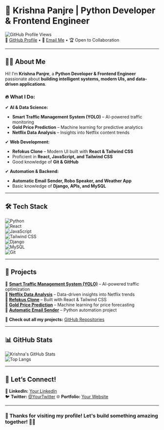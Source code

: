 # 🚀 Krishna Panjre | Python Developer & Frontend Engineer  

![GitHub Profile Views](https://komarev.com/ghpvc/?username=krishu087&color=brightgreen)  
🔗 [GitHub Profile](https://github.com/krishu087) • 📧 [Email Me](krishnapanjre2003@gmial.com) • 🏆 Open to Collaboration  

---

## 👨‍💻 About Me  
Hi! I’m **Krishna Panjre**, a **Python Developer & Frontend Engineer** passionate about **building intelligent systems, modern UIs, and data-driven applications**.  

### 🔥 What I Do:  
✔ **AI & Data Science:**  
- **Smart Traffic Management System (YOLO)** – AI-powered traffic monitoring  
- **Gold Price Prediction** – Machine learning for predictive analytics  
- **Netflix Data Analysis** – Insights into Netflix content trends  

✔ **Web Development:**  
- **Refokus Clone** – Modern UI built with **React & Tailwind CSS**  
- Proficient in **React, JavaScript, and Tailwind CSS**  
- Good knowledge of **Git & GitHub**  

✔ **Automation & Backend:**  
- **Automatic Email Sender, Robo Speaker, and Weather App**  
- Basic knowledge of **Django, APIs, and MySQL**  

---

## 🛠 Tech Stack  
![Python](https://img.shields.io/badge/Python-3776AB?style=for-the-badge&logo=python&logoColor=white)  
![React](https://img.shields.io/badge/React-20232A?style=for-the-badge&logo=react&logoColor=61DAFB)  
![JavaScript](https://img.shields.io/badge/JavaScript-F7DF1E?style=for-the-badge&logo=javascript&logoColor=black)  
![Tailwind CSS](https://img.shields.io/badge/Tailwind_CSS-38B2AC?style=for-the-badge&logo=tailwind-css&logoColor=white)  
![Django](https://img.shields.io/badge/Django-092E20?style=for-the-badge&logo=django&logoColor=white)  
![MySQL](https://img.shields.io/badge/MySQL-4479A1?style=for-the-badge&logo=mysql&logoColor=white)  
![Git](https://img.shields.io/badge/Git-F05032?style=for-the-badge&logo=git&logoColor=white)  

---

## 📌 Projects  
📌 **[Smart Traffic Management System (YOLO)](https://github.com/krishu087/)** – AI-powered traffic optimization  
📌 **[Netflix Data Analysis](https://github.com/krishu087/)** – Data-driven insights into Netflix trends  
📌 **[Refokus Clone](https://github.com/krishu087/)** – Built with React & Tailwind CSS  
📌 **[Gold Price Prediction](https://github.com/krishu087/)** – Machine learning for price forecasting  
📌 **[Automatic Email Sender](https://github.com/krishu087/)** – Python automation project  

🔗 **Check out all my projects:** [GitHub Repositories](https://github.com/krishu087?tab=repositories)  

---

## 📊 GitHub Stats  
![Krishna's GitHub Stats](https://github-readme-stats.vercel.app/api?username=krishu087&show_icons=true&theme=radical)  
![Top Langs](https://github-readme-stats.vercel.app/api/top-langs/?username=krishu087&layout=compact&theme=radical)  

---

## 🤝 Let’s Connect!  
💼 **LinkedIn:** [Your LinkedIn](www.linkedin.com/in/krishna200330)  
🐦 **Twitter:** [@YourTwitter]([https://twitter.com/your-profile](https://x.com/krishu073))  
🌐 **Portfolio:** [Your Website]()  

---

### 🌟 Thanks for visiting my profile! Let's build something amazing together! 🚀🔥  
